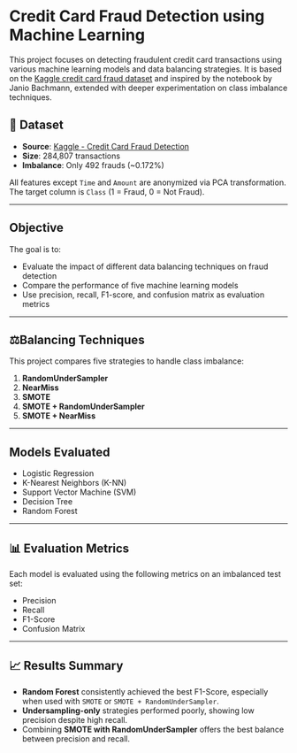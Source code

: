 # Credit Card Fraud Detection using Machine Learning

This project focuses on detecting fraudulent credit card transactions using various machine learning models and data balancing strategies. It is based on the [Kaggle credit card fraud dataset](https://www.kaggle.com/datasets/mlg-ulb/creditcardfraud) and inspired by the notebook by Janio Bachmann, extended with deeper experimentation on class imbalance techniques.

## 📂 Dataset

- **Source**: [Kaggle - Credit Card Fraud Detection](https://www.kaggle.com/datasets/mlg-ulb/creditcardfraud)
- **Size**: 284,807 transactions
- **Imbalance**: Only 492 frauds (~0.172%)

All features except `Time` and `Amount` are anonymized via PCA transformation. The target column is `Class` (1 = Fraud, 0 = Not Fraud).

---

## Objective

The goal is to:
- Evaluate the impact of different data balancing techniques on fraud detection
- Compare the performance of five machine learning models
- Use precision, recall, F1-score, and confusion matrix as evaluation metrics

---

## ⚖Balancing Techniques

This project compares five strategies to handle class imbalance:

1. **RandomUnderSampler**
2. **NearMiss**
3. **SMOTE**
4. **SMOTE + RandomUnderSampler**
5. **SMOTE + NearMiss**

---

## Models Evaluated

- Logistic Regression
- K-Nearest Neighbors (K-NN)
- Support Vector Machine (SVM)
- Decision Tree
- Random Forest

---

## 📊 Evaluation Metrics

Each model is evaluated using the following metrics on an imbalanced test set:
- Precision
- Recall
- F1-Score
- Confusion Matrix

---

## 📈 Results Summary

- **Random Forest** consistently achieved the best F1-Score, especially when used with `SMOTE` or `SMOTE + RandomUnderSampler`.
- **Undersampling-only** strategies performed poorly, showing low precision despite high recall.
- Combining **SMOTE with RandomUnderSampler** offers the best balance between precision and recall.
